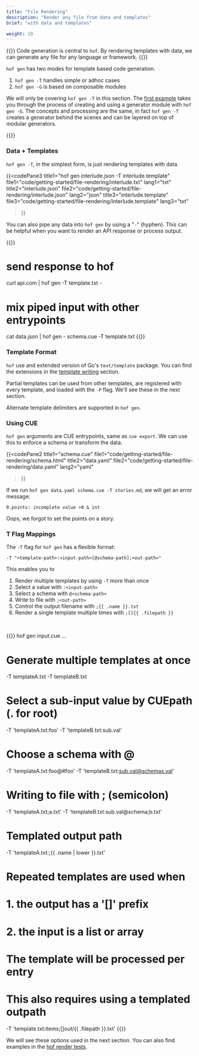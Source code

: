 ```yaml
---
title: "File Rendering"
description: "Render any file from data and templates"
brief: "with data and templates"

weight: 10
---
```


{{<lead>}}
Code generation is central to `hof`.
By rendering templates with data,
we can generate any file for any language or framework.
{{</lead>}}

`hof gen` has two modes for
template based code generation.

1. `hof gen -T` handles simple or adhoc cases
2. `hof gen -G` is based on composable modules

We will only be covering `hof gen -T` in this section.
The [first example](/first-example/) takes you through
the process of creating and using a generator module with `hof gen -G`.
The concepts and processing are the same,
in fact `hof gen -T` creates a generator behind the scenes
and can be layered on top of modular generators.

{{<beta style="success">}}

### Data + Templates

`hof gen -T`, in the simplest form, is just rendering templates with data.

{{<codePane3
	title1="hof gen interlude.json -T interlude.template" file1="code/getting-started/file-rendering/interlude.txt" lang1="txt"
	title2="interlude.json" file2="code/getting-started/file-rendering/interlude.json" lang2="json"
	title3="interlude.template" file3="code/getting-started/file-rendering/interlude.template" lang3="txt"
>}}

You can also pipe any data into `hof gen` by using a "`-`" (hyphen).
This can be helpful when you want to render
an API response or process output.

{{<codeInner lang="sh" title="pipe data into hof">}}
# send response to hof
curl api.com  | hof gen -T template.txt -

# mix piped input with other entrypoints
cat data.json | hof gen - schema.cue -T template.txt
{{</codeInner>}}


### Template Format

`hof` use and extended version of Go's `text/template` package.
You can find the extensions in the [template writing](/reference/template-writing/) section.

Partial templates can be used from other templates,
are registered with every template, and loaded with the `-P` flag.
We'll see these in the next section.

Alternate template delimiters are supported in `hof gen`.


### Using CUE

`hof gen` arguments are CUE entrypoints, same as `cue export`.
We can use this to enforce a schema or transform the data.

{{<codePane2
	title1="schema.cue" file1="code/getting-started/file-rendering/schema.html"
	title2="data.yaml" file2="code/getting-started/file-rendering/data.yaml" lang2="yaml"
>}}

If we run `hof gen data.yaml schema.cue -T stories.md`,
we will get an error message:

`0.points: incomplete value >0 & int`

Oops, we forgot to set the points on a story.


### T Flag Mappings

The `-T` flag for `hof gen` has a flexible format:

`-T "<template-path>:<input-path>[@schema-path];<out-path>"`

This enables you to

1. Render multiple templates by using `-T` more than once
1. Select a value with `:<input-path>`
1. Select a schema with `@<schema-path>`
1. Write to file with `;<out-path>`
1. Control the output filename with `;{{ .name }}.txt`
1. Render a single template multiple times with `;[]{{ .filepath }}`

<br>

{{<codeInner title="-T variations" lang="txt">}}
hof gen input.cue ...

  # Generate multiple templates at once
  -T templateA.txt -T templateB.txt

  # Select a sub-input value by CUEpath (. for root)
  -T 'templateA.txt:foo'
  -T 'templateB.txt:sub.val'

  # Choose a schema with @
  -T 'templateA.txt:foo@#foo'
  -T 'templateB.txt:sub.val@schemas.val'

  # Writing to file with ; (semicolon)
  -T 'templateA.txt;a.txt'
  -T 'templateB.txt:sub.val@schema;b.txt'

  # Templated output path 
  -T 'templateA.txt:;{{ .name | lower }}.txt'

  # Repeated templates are used when
  # 1. the output has a '[]' prefix
  # 2. the input is a list or array
  #   The template will be processed per entry
  #   This also requires using a templated outpath
  -T 'template.txt:items;[]out/{{ .filepath }}.txt'
{{</codeInner>}}

We will see these options used in the next section.
You can also find examples in the
[hof render tests](https://github.com/hofstadter-io/hof/tree/_dev/test/render).

